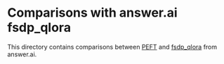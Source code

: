 # Comparisons with answer.ai fsdp_qlora

This directory contains comparisons between [PEFT](https://github.com/huggingface/peft) and [fsdp_qlora](https://github.com/AnswerDotAI/fsdp_qlora) from answer.ai.
